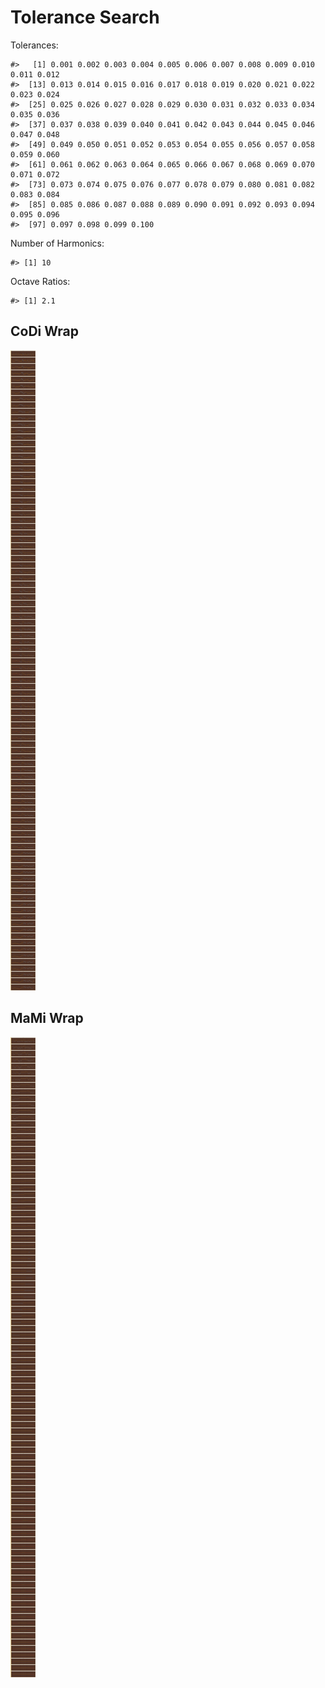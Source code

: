 Tolerance Search
================

Tolerances:

    #>   [1] 0.001 0.002 0.003 0.004 0.005 0.006 0.007 0.008 0.009 0.010 0.011 0.012
    #>  [13] 0.013 0.014 0.015 0.016 0.017 0.018 0.019 0.020 0.021 0.022 0.023 0.024
    #>  [25] 0.025 0.026 0.027 0.028 0.029 0.030 0.031 0.032 0.033 0.034 0.035 0.036
    #>  [37] 0.037 0.038 0.039 0.040 0.041 0.042 0.043 0.044 0.045 0.046 0.047 0.048
    #>  [49] 0.049 0.050 0.051 0.052 0.053 0.054 0.055 0.056 0.057 0.058 0.059 0.060
    #>  [61] 0.061 0.062 0.063 0.064 0.065 0.066 0.067 0.068 0.069 0.070 0.071 0.072
    #>  [73] 0.073 0.074 0.075 0.076 0.077 0.078 0.079 0.080 0.081 0.082 0.083 0.084
    #>  [85] 0.085 0.086 0.087 0.088 0.089 0.090 0.091 0.092 0.093 0.094 0.095 0.096
    #>  [97] 0.097 0.098 0.099 0.100

Number of Harmonics:

    #> [1] 10

Octave Ratios:

    #> [1] 2.1

## CoDi Wrap

![](../figures/tolerance_search/unnamed-chunk-13-1.png)<!-- -->

## MaMi Wrap

![](../figures/tolerance_search/unnamed-chunk-14-1.png)<!-- -->
